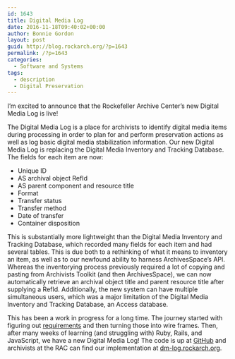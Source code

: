 ```yaml
---
id: 1643
title: Digital Media Log
date: 2016-11-18T09:40:02+00:00
author: Bonnie Gordon
layout: post
guid: http://blog.rockarch.org/?p=1643
permalink: /?p=1643
categories:
  - Software and Systems
tags:
  - description
  - Digital Preservation
---
```

I&#8217;m excited to announce that the Rockefeller Archive Center&#8217;s new Digital Media Log is live!

<!--more-->

The Digital Media Log is a place for archivists to identify digital media items during processing in order to plan for and perform preservation actions as well as log basic digital media stabilization information. Our new Digital Media Log is replacing the Digital Media Inventory and Tracking Database. The fields for each item are now:

  * Unique ID
  * AS archival object RefId
  * AS parent component and resource title
  * Format
  * Transfer status
  * Transfer method
  * Date of transfer
  * Container disposition

This is substantially more lightweight than the Digital Media Inventory and Tracking Database, which recorded many fields for each item and had several tables. This is due both to a rethinking of what it means to inventory an item, as well as to our newfound ability to harness ArchivesSpace&#8217;s API. Whereas the inventorying process previously required a lot of copying and pasting from Archivists Toolkit (and then ArchivesSpace), we can now automatically retrieve an archival object title and parent resource title after supplying a RefId. Additionally, the new system can have multiple simultaneous users, which was a major limitation of the Digital Media Inventory and Tracking Database, an Access database.

This has been a work in progress for a long time. The journey started with figuring out [requirements](https://docs.google.com/document/d/1jFP4O8jgl236PcpP-vqaT6qJNmPi9GXKbAJFDXXuoJo/edit?usp=sharing) and then turning those into wire frames. Then, after many weeks of learning (and struggling with) Ruby, Rails, and JavaScript, we have a new Digital Media Log! The code is up at [GitHub](https://github.com/RockefellerArchiveCenter/dm_log) and archivists at the RAC can find our implementation at [dm-log.rockarch.org](http://dm-log.rockarch.org).